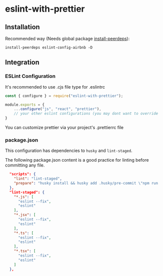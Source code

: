 # eslint-with-prettier
## Installation
Recommended way (Needs global package [install-peerdeps](https://www.npmjs.com/package/install-peerdeps)):
```shell
install-peerdeps eslint-config-airbnb -D
```
## Integration
### ESLint Configuration
It's recommended to use .cjs file type for .eslintrc
```cjs
const { configure } = require("eslint-with-prettier");

module.exports = {
    ...configure("js", "react", "prettier"),
    // your other eslint configurations (you may dont want to override configured values, so you can inspect output of configure method by logging in any js file)
}
```

You can customize prettier via your project's .prettierrc file

### package.json
This configuration has dependencies to ```husky``` and ```lint-staged```.

The following package.json content is a good practice for linting before committing any file.

```json
  "scripts": {
    "lint": "lint-staged",
    "prepare": "husky install && husky add .husky/pre-commit \"npm run lint\""
  },
  "lint-staged": {
    "*.js": [
      "eslint --fix",
      "eslint"
    ],
    "*.jsx": [
      "eslint --fix",
      "eslint"
    ],
    "*.ts": [
      "eslint --fix",
      "eslint"
    ],
    "*.tsx": [
      "eslint --fix",
      "eslint"
    ]
  },
```